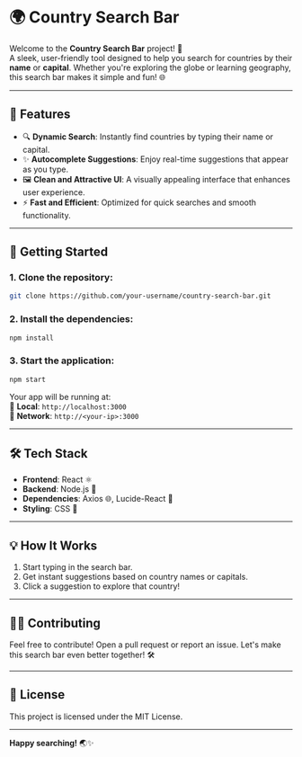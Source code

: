 # 🌍 **Country Search Bar**

Welcome to the **Country Search Bar** project! 🌟  
A sleek, user-friendly tool designed to help you search for countries by their **name** or **capital**. Whether you're exploring the globe or learning geography, this search bar makes it simple and fun! 🌐

---

## 🎯 **Features**

- 🔍 **Dynamic Search**: Instantly find countries by typing their name or capital.
- ✨ **Autocomplete Suggestions**: Enjoy real-time suggestions that appear as you type.
- 🖼️ **Clean and Attractive UI**: A visually appealing interface that enhances user experience.
- ⚡ **Fast and Efficient**: Optimized for quick searches and smooth functionality.

---

## 🚀 **Getting Started**

### 1. Clone the repository:
```bash
git clone https://github.com/your-username/country-search-bar.git
```

### 2. Install the dependencies:
```bash
npm install
```

### 3. Start the application:
```bash
npm start
```

Your app will be running at:  
📍 **Local**: `http://localhost:3000`  
📡 **Network**: `http://<your-ip>:3000`

---

## 🛠️ **Tech Stack**

- **Frontend**: React ⚛️
- **Backend**: Node.js 🌿
- **Dependencies**: Axios 🌐, Lucide-React 🎨
- **Styling**: CSS 🎨

---

## 💡 **How It Works**

1. Start typing in the search bar.
2. Get instant suggestions based on country names or capitals.
3. Click a suggestion to explore that country!

---

## 🧑‍💻 **Contributing**

Feel free to contribute! Open a pull request or report an issue. Let's make this search bar even better together! 🛠️

---

## 📜 **License**

This project is licensed under the MIT License.

---

**Happy searching!** 🌏✨  
